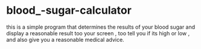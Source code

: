 # blood_-sugar-calculator
this is a simple program that determines the results of your blood sugar and display a reasonable result too your screen , too tell you if its high or low , and also give you a reasonable medical advice.
